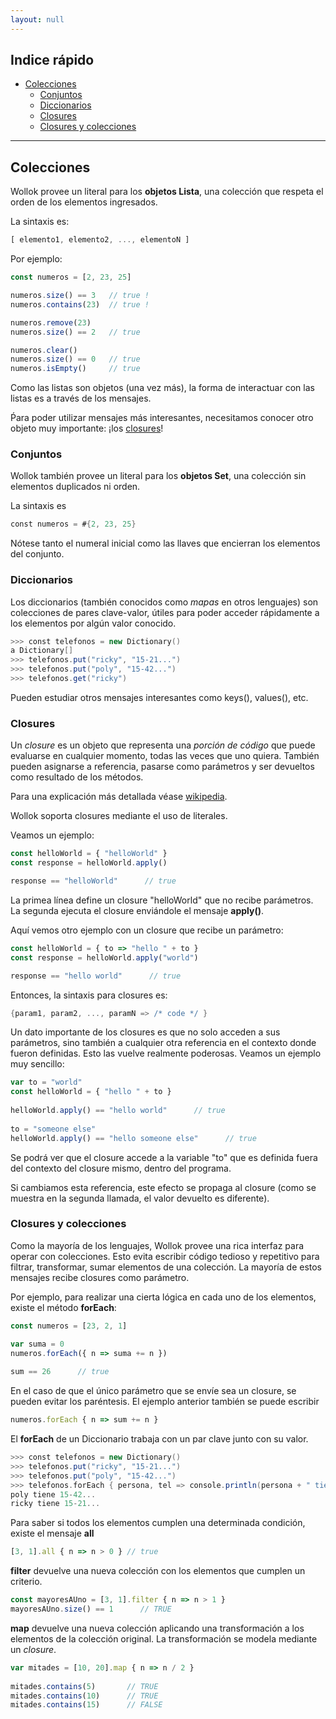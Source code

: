 ```yaml
---
layout: null
---
```


## Indice rápido ##

* <a href="#colecciones" class="wollokLink">Colecciones</a>
    * <a href="#conjuntos" class="wollokLink">Conjuntos</a>
    * <a href="#diccionarios" class="wollokLink">Diccionarios</a>
    * <a href="#closures" class="wollokLink">Closures</a>
    * <a href="#closures-y-colecciones" class="wollokLink">Closures y colecciones</a>

<hr>

## Colecciones ##

Wollok provee un literal para los **objetos Lista**, una colección que respeta el orden de los elementos ingresados.

La sintaxis es:

```javascript
[ elemento1, elemento2, ..., elementoN ]
```

Por ejemplo:

```javascript
const numeros = [2, 23, 25]

numeros.size() == 3   // true !
numeros.contains(23)  // true !

numeros.remove(23)
numeros.size() == 2   // true

numeros.clear()
numeros.size() == 0   // true
numeros.isEmpty()     // true
```

Como las listas son objetos (una vez más), la forma de interactuar con las listas es a través de los mensajes. 

Ṕara poder utilizar mensajes más interesantes, necesitamos conocer otro objeto muy importante: ¡los [closures](#closures)!

### Conjuntos ###

Wollok también provee un literal para los **objetos Set**, una colección sin elementos duplicados ni orden.

La sintaxis es

```scala
const numeros = #{2, 23, 25}
```

Nótese tanto el numeral inicial como las llaves que encierran los elementos del conjunto.

### Diccionarios ###

Los diccionarios (también conocidos como _mapas_ en otros lenguajes) son colecciones de pares clave-valor, útiles para poder acceder rápidamente a los elementos por algún valor conocido.

```scala
>>> const telefonos = new Dictionary()
a Dictionary[]
>>> telefonos.put("ricky", "15-21...")
>>> telefonos.put("poly", "15-42...")
>>> telefonos.get("ricky")
```

Pueden estudiar otros mensajes interesantes como keys(), values(), etc.

### Closures ###

Un _closure_ es un objeto que representa una _porción de código_ que puede evaluarse en cualquier momento, todas las veces que uno quiera. También pueden asignarse a referencia, pasarse como parámetros y ser devueltos como resultado de los métodos.

Para una explicación más detallada véase [wikipedia](http://en.wikipedia.org/wiki/Closure_(computer_programming)).

Wollok soporta closures mediante el uso de literales. 

Veamos un ejemplo:

```javascript
const helloWorld = { "helloWorld" }
const response = helloWorld.apply()		

response == "helloWorld"      // true
```

La primea línea define un closure "helloWorld" que no recibe parámetros. 
La segunda ejecuta el closure enviándole el mensaje **apply()**.

Aquí vemos otro ejemplo con un closure que recibe un parámetro:

```javascript
const helloWorld = { to => "hello " + to }
const response = helloWorld.apply("world")

response == "hello world"      // true
```

Entonces, la sintaxis para closures es:

```groovy
{param1, param2, ..., paramN => /* code */ }
```

Un dato importante de los closures es que no solo acceden a sus parámetros, sino también a cualquier otra referencia en el contexto donde fueron definidas. Esto las vuelve realmente poderosas. Veamos un ejemplo muy sencillo:

```javascript
var to = "world"
const helloWorld = { "hello " + to }
			
helloWorld.apply() == "hello world"      // true
		
to = "someone else"
helloWorld.apply() == "hello someone else"      // true
```

Se podrá ver que el closure accede a la variable "to" que es definida fuera del contexto del closure mismo, dentro del programa. 

Si cambiamos esta referencia, este efecto se propaga al closure (como se muestra en la segunda llamada, el valor devuelto es diferente).


### Closures y colecciones ###

Como la mayoría de los lenguajes, Wollok provee una rica interfaz para operar con colecciones. Esto evita escribir código tedioso y repetitivo para filtrar, transformar, sumar elementos de una colección. La mayoría de estos mensajes recibe closures como parámetro.

Por ejemplo, para realizar una cierta lógica en cada uno de los elementos, existe el método **forEach**:

```javascript
const numeros = [23, 2, 1]

var suma = 0
numeros.forEach({ n => suma += n })
			
sum == 26      // true
```

En el caso de que el único parámetro que se envíe sea un closure, se pueden evitar los paréntesis. El ejemplo anterior también se puede escribir

```javascript
numeros.forEach { n => sum += n }
```

El **forEach** de un Diccionario trabaja con un par clave junto con su valor.

```scala
>>> const telefonos = new Dictionary()
>>> telefonos.put("ricky", "15-21...")
>>> telefonos.put("poly", "15-42...")
>>> telefonos.forEach { persona, tel => console.println(persona + " tiene " + tel) }
poly tiene 15-42...
ricky tiene 15-21...
```

Para saber si todos los elementos cumplen una determinada condición, existe el mensaje **all**

```javascript
[3, 1].all { n => n > 0 } // true
```

**filter** devuelve una nueva colección con los elementos que cumplen un criterio.

```javascript
const mayoresAUno = [3, 1].filter { n => n > 1 }
mayoresAUno.size() == 1      // TRUE
```

**map** devuelve una nueva colección aplicando una transformación a los elementos de la colección original. La transformación se modela mediante un _closure_.

```javascript
var mitades = [10, 20].map { n => n / 2 }
	
mitades.contains(5)       // TRUE
mitades.contains(10)      // TRUE
mitades.contains(15)      // FALSE
```

